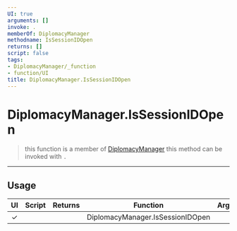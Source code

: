 ```yaml
---
UI: true
arguments: []
invoke: .
memberOf: DiplomacyManager
methodname: IsSessionIDOpen
returns: []
script: false
tags:
- DiplomacyManager/_function
- function/UI
title: DiplomacyManager.IsSessionIDOpen
---
```

# DiplomacyManager.IsSessionIDOpen
> this function is a member of [DiplomacyManager](civ-6/lua/DiplomacyManager.md)
> this method can be invoked with `.`
-----
## Usage
|  UI | Script | Returns | Function | Arguments |
|:---:|:------:|-------:|:--------:|:---------|
|✓| ||DiplomacyManager.IsSessionIDOpen||
